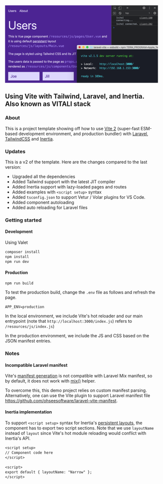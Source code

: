 ![](./screenshot.png)

## Using Vite with Tailwind, Laravel, and Inertia. Also known as VITALI stack

### About

This is a project template showing off how to use [Vite 2](https://vitejs.dev/) (super-fast ESM-based development environment, and production bundler) with [Laravel](https://laravel.com/), [TailwindCSS](https://tailwindcss.com/) and [Inertia](https://inertiajs.com/).

### Updates

This is a v2 of the template. Here are the changes compared to the last version:

-   Upgraded all the dependencies
-   Added Tailwind support with the latest JIT compiler
-   Added Inertia support with lazy-loaded pages and routes
-   Added examples with `<script setup>` syntax
-   Added `tsconfig.json` to support Vetur / Volar plugins for VS Code.
-   Added component autoloading
-   Added auto reloading for Laravel files

### Getting started

#### Development

Using Valet

```
composer install
npm install
npm run dev
```

#### Production

```
npm run build
```

To test the production build, change the `.env` file as follows and refresh the page.

```env
APP_ENV=production
```

In the local environment, we include Vite's hot reloader and our main entrypoint (note that `http://localhost:3000/index.js`) refers to `/resources/js/index.js`)

In the production environment, we include the JS and CSS based on the JSON manifest entries.

### Notes

#### Incompatible Laravel manifest

Vite's [manifest generation](https://vitejs.dev/config/#build-manifest) is not compatible with Laravel Mix manifest, so by default, it does not work with [mix()](https://laravel.com/docs/8.x/helpers#method-mix) helper.

To overcome this, this demo project relies on custom manifest parsing. Alternatively, one can use the Vite plugin to support Laravel manifest file https://github.com/ohseesoftware/laravel-vite-manifest.

#### Inertia implementation

To support `<script setup>` syntax for Inertia's [persistent layouts](https://inertiajs.com/pages#persistent-layouts), the component has to export two script sections. Note that we use `layoutName` instead of `layout` since Vite's hot module reloading would conflict with Inertia's API.

```vue
<script setup>
// Component code here
</script>

<script>
export default { layoutName: "Narrow" };
</script>
```
